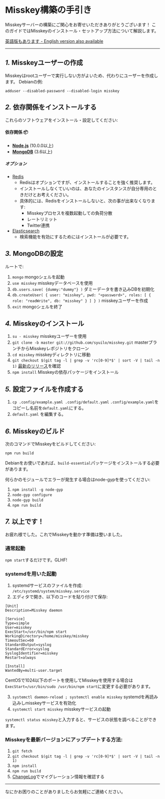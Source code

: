 Misskey構築の手引き
================================================================

Misskeyサーバーの構築にご関心をお寄せいただきありがとうございます！
このガイドではMisskeyのインストール・セットアップ方法について解説します。

[英語版もあります - English version also available](./setup.en.md)

----------------------------------------------------------------

*1.* Misskeyユーザーの作成
----------------------------------------------------------------
Misskeyはrootユーザーで実行しない方がよいため、代わりにユーザーを作成します。
Debianの例:

```
adduser --disabled-password --disabled-login misskey
```

*2.* 依存関係をインストールする
----------------------------------------------------------------
これらのソフトウェアをインストール・設定してください:

#### 依存関係 :package:
* **[Node.js](https://nodejs.org/en/)** (10.0.0以上)
* **[MongoDB](https://www.mongodb.com/)** (3.6以上)

##### オプション
* [Redis](https://redis.io/)
	* Redisはオプションですが、インストールすることを強く推奨します。
	* インストールしなくていいのは、あなたのインスタンスが自分専用のときだけとお考えください。
	* 具体的には、Redisをインストールしないと、次の事が出来なくなります:
		* Misskeyプロセスを複数起動しての負荷分散
		* レートリミット
		* Twitter連携
* [Elasticsearch](https://www.elastic.co/)
	* 検索機能を有効にするためにはインストールが必要です。

*3.* MongoDBの設定
----------------------------------------------------------------
ルートで:
1. `mongo` mongoシェルを起動
2. `use misskey` misskeyデータベースを使用
3. `db.users.save( {dummy:"dummy"} )` ダミーデータを書き込みDBを初期化
4. `db.createUser( { user: "misskey", pwd: "<password>", roles: [ { role: "readWrite", db: "misskey" } ] } )` misskeyユーザーを作成
5. `exit` mongoシェルを終了

*4.* Misskeyのインストール
----------------------------------------------------------------
1. `su - misskey` misskeyユーザーを使用
2. `git clone -b master git://github.com/syuilo/misskey.git` masterブランチからMisskeyレポジトリをクローン
3. `cd misskey` misskeyディレクトリに移動
4. `git checkout $(git tag -l | grep -v 'rc[0-9]*$' | sort -V | tail -n 1)` [最新のリリース](https://github.com/syuilo/misskey/releases/latest)を確認
5. `npm install` Misskeyの依存パッケージをインストール

*5.* 設定ファイルを作成する
----------------------------------------------------------------
1. `cp .config/example.yaml .config/default.yaml` `.config/example.yaml`をコピーし名前を`default.yaml`にする。
2. `default.yaml` を編集する。

*6.* Misskeyのビルド
----------------------------------------------------------------

次のコマンドでMisskeyをビルドしてください:

`npm run build`

Debianをお使いであれば、`build-essential`パッケージをインストールする必要があります。

何らかのモジュールでエラーが発生する場合はnode-gypを使ってください:
1. `npm install -g node-gyp`
2. `node-gyp configure`
3. `node-gyp build`
4. `npm run build`

*7.* 以上です！
----------------------------------------------------------------
お疲れ様でした。これでMisskeyを動かす準備は整いました。

### 通常起動
`npm start`するだけです。GLHF!

### systemdを用いた起動
1. systemdサービスのファイルを作成: `/etc/systemd/system/misskey.service`
2. エディタで開き、以下のコードを貼り付けて保存:

```
[Unit]
Description=Misskey daemon

[Service]
Type=simple
User=misskey
ExecStart=/usr/bin/npm start
WorkingDirectory=/home/misskey/misskey
TimeoutSec=60
StandardOutput=syslog
StandardError=syslog
SyslogIdentifier=misskey
Restart=always

[Install]
WantedBy=multi-user.target
```
CentOSで1024以下のポートを使用してMisskeyを使用する場合は`ExecStart=/usr/bin/sudo /usr/bin/npm start`に変更する必要があります。

3. `systemctl daemon-reload ; systemctl enable misskey` systemdを再読み込みしmisskeyサービスを有効化
4. `systemctl start misskey` misskeyサービスの起動

`systemctl status misskey`と入力すると、サービスの状態を調べることができます。

### Misskeyを最新バージョンにアップデートする方法:
1. `git fetch`
2. `git checkout $(git tag -l | grep -v 'rc[0-9]*$' | sort -V | tail -n 1)`
3. `npm install`
4. `npm run build`
5. [ChangeLog](../CHANGELOG.md)でマイグレーション情報を確認する

----------------------------------------------------------------

なにかお困りのことがありましたらお気軽にご連絡ください。
